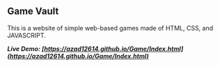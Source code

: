 ## Game Vault

This is a website of simple web-based games made of HTML, CSS, and JAVASCRIPT.

_**Live Demo: [https://azad12614.github.io/Game/Index.html](https://azad12614.github.io/Game/Index.html)**_
